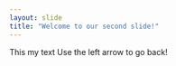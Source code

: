 ```yaml
---
layout: slide
title: "Welcome to our second slide!"
---
```

This my text
Use the left arrow to go back!
